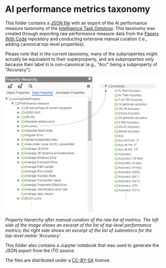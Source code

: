 # AI performance metrics taxonomy

This folder contains a [JSON file](https://github.com/OpenBioLink/ITO/blob/master/notebooks/performance_metrics_json_export/data.json) with an export of the AI performance measure taxonomy of the [Intelligence Task Ontology](https://github.com/OpenBioLink/ITO). This taxonomy was created through exporting raw performance measure data from the [Papers With Code](https://paperswithcode.com/) repository and conducting extensive manual curation (i.e., adding canonical top-level properties).

Please note that in the current taxonomy, many of the subproperties might actually be equivalent to their superproperty, and are subproperties only because their label in is non-canonical (e.g., "Acc" being a subproperty of "Accuracy").

![img](property-hierarchy-example.png)

*Property hierarchy after manual curation of the raw list of metrics. The left side of the image shows an excerpt of the list of top-level performance metrics; the right side shows an excerpt of the list of submetrics for the top-level metric ‘Accuracy’.*

This folder also contains a Jupyter notebook that was used to generate the JSON export from the ITO source.

The files are distributed under a [CC-BY-SA](https://creativecommons.org/licenses/by-sa/4.0/) license.

